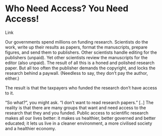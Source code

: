 # Who Need Access? You Need Access!

Link

Our governments spend millions on funding research. Scientists do the work, write up their results as papers, format the manuscripts, prepare figures, and send them to publishers. Other scientists handle editing for the publishers (unpaid). Yet other scientists review the manuscripts for the editor (also unpaid). The result of all this is a honed and polished research paper. But all too often the publisher demands the copyright, and locks the research behind a paywall. (Needless to say, they don’t pay the author, either.)

The result is that the taxpayers who funded the research don’t have access to it.

“So what?”, you might ask. “I don’t want to read research papers.” [..] The reality is that there are many groups that want and need access to the research that they and you funded. Public access to scientific research makes all our lives better: it makes us healthier, better governed and better educated; it lets us live in a cleaner environment, a more civilised society and a healthier economy.
